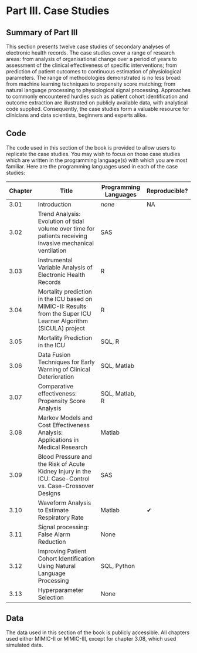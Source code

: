 # Part III. Case Studies

## Summary of Part III

This section presents twelve case studies of secondary analyses of electronic health records. The case studies cover a range of research areas: from analysis of organisational change over a period of years to assessment of the clinical effectiveness of specific interventions; from prediction of patient outcomes to continuous estimation of physiological parameters. The range of methodologies demonstrated is no less broad: from machine learning techniques to propensity score matching; from natural language processing to physiological signal processing. Approaches to commonly encountered hurdles such as patient cohort identification and outcome extraction are illustrated on publicly available data, with analytical code supplied. Consequently, the case studies form a valuable resource for clinicians and data scientists, beginners and experts alike.

## Code

The code used in this section of the book is provided to allow users to replicate the case studies. You may wish to focus on those case studies which are written in the programming language(s) with which you are most familiar. Here are the programming languages used in each of the case studies:

| Chapter | Title | Programming Languages | Reproducible? |
|---|---|---|---|
| 3.01 | Introduction | *none* | NA |
| 3.02 | Trend Analysis: Evolution of tidal volume over time for patients receiving invasive mechanical ventilation | SAS |  |
| 3.03 | Instrumental Variable Analysis of Electronic Health Records | R |  |
| 3.04 | Mortality prediction in the ICU based on MIMIC-II: Results from the Super ICU Learner Algorithm (SICULA) project | R |  |
| 3.05 | Mortality Prediction in the ICU | SQL, R |  |
| 3.06 | Data Fusion Techniques for Early Warning of Clinical Deterioration | SQL, Matlab |  |
| 3.07 | Comparative effectiveness: Propensity Score Analysis | SQL, Matlab, R |  |
| 3.08 | Markov Models and Cost Effectiveness Analysis: Applications in Medical Research | Matlab |  |
| 3.09 | Blood Pressure and the Risk of Acute Kidney Injury in the ICU: Case-Control vs. Case-Crossover Designs | SAS |  |
| 3.10 | Waveform Analysis to Estimate Respiratory Rate | Matlab | &#10004; |
| 3.11 | Signal processing: False Alarm Reduction | None |  |
| 3.12 | Improving Patient Cohort Identification Using Natural Language Processing | SQL, Python |  |
| 3.13 | Hyperparameter Selection | None |  |

## Data

The data used in this section of the book is publicly accessible. All chapters used either MIMIC-II or MIMIC-III, except for chapter 3.08, which used simulated data.
